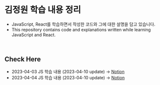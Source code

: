 # 김정원 학습 내용 정리

- JavaScript, React를 학습하면서 작성한 코드와 그에 대한 설명을 담고 있습니다.
- This repository contains code and explanations written while learning JavaScript and React.


</br>

##  Check Here
- 2023-04-03 JS 학습 내용 (2023-04-10 update) →
<a href="https://trapezoidal-pipe-3ea.notion.site/JS-ES6-1-e13995e224b1451baea8a0f3d3d58344">Notion</a> 
- 2023-04-04 JS 학습 내용 (2023-04-10 update) → <a href="https://trapezoidal-pipe-3ea.notion.site/JS-ES6-2-755279a16ede4aefb46de0cf8c624376">Notion</a> 
 

